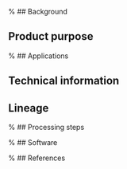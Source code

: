 % ## Background

## Product purpose

% ## Applications

## Technical information

## Lineage

% ## Processing steps

% ## Software

% ## References

